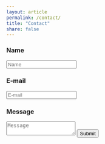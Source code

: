 ```yaml
---
layout: article
permalink: /contact/
title: "Contact"
share: false
---
```


<form action="https://getsimpleform.com/messages?form_api_token=93f29171f01c720257c7ba107ab9f888" method="post">

  <!-- the redirect_to is optional, the form will redirect to the referrer on submission -->
  <input type='hidden' name='redirect_to' value='https://pengineered.github.io/contact/success/' />

  <!-- all your input fields here.... -->
  <h3>Name</h3>
  <input type='text' name='Name' placeholder="Name"/>

  <h3>E-mail</h3>
  <input type='email' name='Email' placeholder="E-mail"/>

  <h3>Message</h3>
  <textarea name='message' placeholder="Message"></textarea>

  <input type='submit' value='Submit' />
</form>
